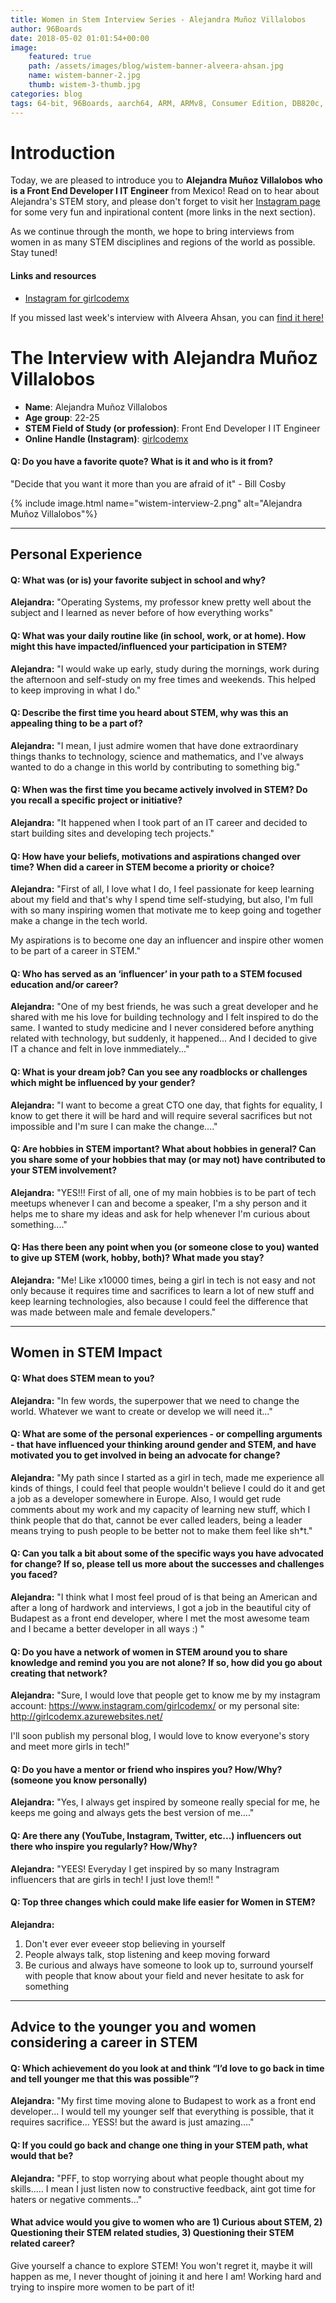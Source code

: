 ```yaml
---
title: Women in Stem Interview Series - Alejandra Muñoz Villalobos
author: 96Boards
date: 2018-05-02 01:01:54+00:00
image:
    featured: true
    path: /assets/images/blog/wistem-banner-alveera-ahsan.jpg
    name: wistem-banner-2.jpg
    thumb: wistem-3-thumb.jpg
categories: blog
tags: 64-bit, 96Boards, aarch64, ARM, ARMv8, Consumer Edition, DB820c, Rock960, Hikey960, enterprise edition, product, single board computer, linaro, linux, open source, openhours, robert wolff, podcast, technology, tech, computer, hardware, software, women in stem, stem, robert wolff
---
```


# Introduction

Today, we are pleased to introduce you to **Alejandra Muñoz Villalobos who is a Front End Developer I IT Engineer** from Mexico! Read on to hear about Alejandra's STEM story, and please don't forget to visit her [Instagram page](https://www.instagram.com/girlcodemx/) for some very fun and inpirational content (more links in the next section). 

As we continue through the month, we hope to bring interviews from women in as many STEM disciplines and regions of the world as possible. Stay tuned!

#### Links and resources

- [Instagram for girlcodemx](https://www.instagram.com/girlcodemx/) 

If you missed last week's interview with Alveera Ahsan, you can [find it here!](https://www.96boards.org/blog/wistem-01/)

# The Interview with Alejandra Muñoz Villalobos

- **Name**: Alejandra Muñoz Villalobos
- **Age group**: 22-25
- **STEM Field of Study (or profession)**: Front End Developer I IT Engineer
- **Online Handle (Instagram)**: [girlcodemx](https://www.instagram.com/girlcodemx/) 

#### Q: Do you have a favorite quote? What is it and who is it from?

"Decide that you want it more than you are afraid of it" - Bill Cosby

{% include image.html name="wistem-interview-2.png" alt="Alejandra Muñoz Villalobos"%}

***

## Personal Experience

#### Q: What was (or is) your favorite subject in school and why?

**Alejandra:** "Operating Systems, my professor knew pretty well about the subject and I learned as never before of how everything works"

#### Q: What was your daily routine like (in school, work, or at home). How might this have impacted/influenced your participation in STEM?

**Alejandra:** "I would wake up early, study during the mornings, work during the afternoon and self-study on my free times and weekends. This helped to keep improving in what I do."

#### Q: Describe the first time you heard about STEM, why was this an appealing thing to be a part of?

**Alejandra:** "I mean, I just admire women that have done extraordinary things thanks to technology, science and mathematics, and I've always wanted to do a change in this world by contributing to something big."

#### Q: When was the first time you became actively involved in STEM? Do you recall a specific project or initiative?

**Alejandra:** "It happened when I took part of an IT career and decided to start building sites and developing tech projects."

#### Q: How have your beliefs, motivations and aspirations changed over time? When did a career in STEM become a priority or choice?

**Alejandra:** "First of all, I love what I do, I feel passionate for keep learning about my field and that's why I spend time self-studying, but also, I'm full with so many inspiring women that motivate me to keep going and together make a change in the tech world. 

My aspirations is to become one day an influencer and inspire other women to be part of a career in STEM."

#### Q: Who has served as an ‘influencer’ in your path to a STEM focused education and/or career?

**Alejandra:** "One of my best friends, he was such a great developer and he shared with me his love for building technology and I felt inspired to do the same. I wanted to study medicine and I never considered before anything related with technology, but suddenly, it happened... And I decided to give IT a chance and felt in love inmmediately..."

#### Q: What is your dream job? Can you see any roadblocks or challenges which might be influenced by your gender?

**Alejandra:** "I want to become a great CTO one day, that fights for equality, I know to get there it will be hard and will require several sacrifices but not impossible and I'm sure I can make the change...."

#### Q: Are hobbies in STEM important? What about hobbies in general? Can you share some of your hobbies that may (or may not) have contributed to your STEM involvement?

**Alejandra:** "YES!!! First of all, one of my main hobbies is to be part of tech meetups whenever I can and become a speaker, I'm a shy person and it helps me to share my ideas and ask for help whenever I'm curious about something...."

#### Q: Has there been any point when you (or someone close to you) wanted to give up STEM (work, hobby, both)? What made you stay?

**Alejandra:** "Me! Like x10000 times, being a girl in tech is not easy and not only because it requires time and sacrifices to learn a lot of new stuff and keep learning technologies, also because I could feel the difference that was made between male and female developers."

***

## Women in STEM Impact

#### Q: What does STEM mean to you?

**Alejandra:** "In few words, the superpower that we need to change the world. Whatever we want to create or develop we will need it..."

#### Q: What are some of the personal experiences - or compelling arguments - that have influenced your thinking around gender and STEM, and have motivated you to get involved in being an advocate for change?

**Alejandra:** "My path since I started as a girl in tech, made me experience all kinds of things, I could feel that people wouldn't believe I could do it and get a job as a developer somewhere in Europe. Also, I would get rude comments about my work and my capacity of learning new stuff, which I think people that do that, cannot be ever called leaders, being a leader means trying to push people to be better not to make them feel like sh*t."

#### Q: Can you talk a bit about some of the specific ways you have advocated for change? If so, please tell us more about the successes and challenges you faced?

**Alejandra:** "I think what I most feel proud of is that being an American and after a long of hardwork and interviews, I got a job in the beautiful city of Budapest as a front end developer, where I met the most awesome team and I became a better developer in all ways :) "

#### Q: Do you have a network of women in STEM around you to share knowledge and remind you you are not alone? If so, how did you go about creating that network?

**Alejandra:** "Sure, I would love that people get to know me by my instagram account: https://www.instagram.com/girlcodemx/ or my personal site: http://girlcodemx.azurewebsites.net/

I'll soon publish my personal blog, I would love to know everyone's story and meet more girls in tech!"

#### Q: Do you have a mentor or friend who inspires you? How/Why? (someone you know personally)

**Alejandra:** "Yes, I always get inspired by someone really special for me, he keeps me going and always gets the best version of me...."

#### Q: Are there any (YouTube, Instagram, Twitter, etc...) influencers out there who inspire you regularly? How/Why?

**Alejandra:** "YEES! Everyday I get inspired by so many Instragram influencers that are girls in tech! I just love them!! "

#### Q: Top three changes which could make life easier for Women in STEM?

**Alejandra:** 

1. Don't ever ever eveeer stop believing in yourself
2. People always talk, stop listening and keep moving forward
3. Be curious and always have someone to look up to, surround yourself with people that know about your field and never hesitate to ask for something

***

## Advice to the younger you and women considering a career in STEM

#### Q: Which achievement do you look at and think “I’d love to go back in time and tell younger me that this was possible”?

**Alejandra:** "My first time moving alone to Budapest to work as a front end developer... 
I would tell my younger self that everything is possible, that it requires sacrifice... YESS! but the award is just amazing...."

#### Q: If you could go back and change one thing in your STEM path, what would that be?

**Alejandra:** "PFF, to stop worrying about what people thought about my skills..... I mean I just listen now to constructive feedback, aint got time for haters or negative comments..."

#### What advice would you give to women who are 1) Curious about STEM, 2) Questioning their STEM related studies, 3) Questioning their STEM related career?

Give yourself a chance to explore STEM! You won't regret it, maybe it will happen as me, I never thought of joining it and here I am! Working hard and trying to inspire more women to be part of it!